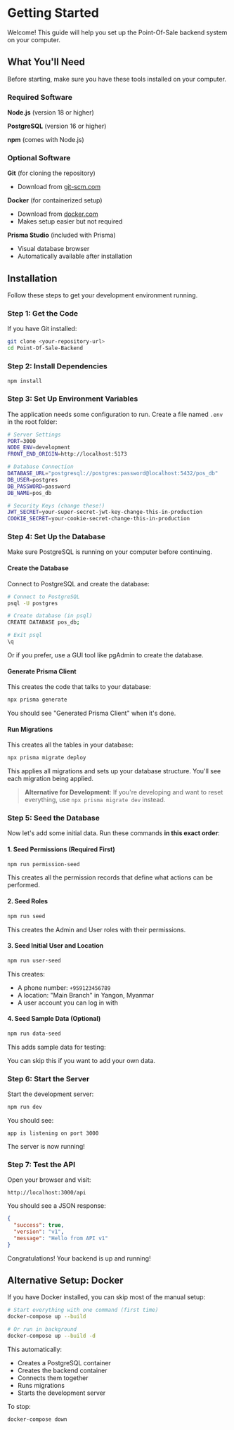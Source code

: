 # Getting Started

Welcome! This guide will help you set up the Point-Of-Sale backend system on your computer.

## What You'll Need

Before starting, make sure you have these tools installed on your computer.

### Required Software

**Node.js** (version 18 or higher)

**PostgreSQL** (version 16 or higher)

**npm** (comes with Node.js)

### Optional Software

**Git** (for cloning the repository)

- Download from [git-scm.com](https://git-scm.com/)

**Docker** (for containerized setup)

- Download from [docker.com](https://www.docker.com/)
- Makes setup easier but not required

**Prisma Studio** (included with Prisma)

- Visual database browser
- Automatically available after installation

## Installation

Follow these steps to get your development environment running.

### Step 1: Get the Code

If you have Git installed:

```bash
git clone <your-repository-url>
cd Point-Of-Sale-Backend
```

### Step 2: Install Dependencies

```bash
npm install
```

### Step 3: Set Up Environment Variables

The application needs some configuration to run. Create a file named `.env` in the root folder:

```bash
# Server Settings
PORT=3000
NODE_ENV=development
FRONT_END_ORIGIN=http://localhost:5173

# Database Connection
DATABASE_URL="postgresql://postgres:password@localhost:5432/pos_db"
DB_USER=postgres
DB_PASSWORD=password
DB_NAME=pos_db

# Security Keys (change these!)
JWT_SECRET=your-super-secret-jwt-key-change-this-in-production
COOKIE_SECRET=your-cookie-secret-change-this-in-production
```

### Step 4: Set Up the Database

Make sure PostgreSQL is running on your computer before continuing.

#### Create the Database

Connect to PostgreSQL and create the database:

```bash
# Connect to PostgreSQL
psql -U postgres

# Create database (in psql)
CREATE DATABASE pos_db;

# Exit psql
\q
```

Or if you prefer, use a GUI tool like pgAdmin to create the database.

#### Generate Prisma Client

This creates the code that talks to your database:

```bash
npx prisma generate
```

You should see "Generated Prisma Client" when it's done.

#### Run Migrations

This creates all the tables in your database:

```bash
npx prisma migrate deploy
```

This applies all migrations and sets up your database structure. You'll see each migration being applied.

> **Alternative for Development**: If you're developing and want to reset everything, use `npx prisma migrate dev` instead.

### Step 5: Seed the Database

Now let's add some initial data. Run these commands **in this exact order**:

#### 1. Seed Permissions (Required First)

```bash
npm run permission-seed
```

This creates all the permission records that define what actions can be performed.

#### 2. Seed Roles

```bash
npm run seed
```

This creates the Admin and User roles with their permissions.

#### 3. Seed Initial User and Location

```bash
npm run user-seed
```

This creates:

- A phone number: `+959123456789`
- A location: "Main Branch" in Yangon, Myanmar
- A user account you can log in with

#### 4. Seed Sample Data (Optional)

```bash
npm run data-seed
```

This adds sample data for testing:

You can skip this if you want to add your own data.

### Step 6: Start the Server

Start the development server:

```bash
npm run dev
```

You should see:

```
app is listening on port 3000
```

The server is now running!

### Step 7: Test the API

Open your browser and visit:

```
http://localhost:3000/api
```

You should see a JSON response:

```json
{
  "success": true,
  "version": "v1",
  "message": "Hello from API v1"
}
```

Congratulations! Your backend is up and running!

## Alternative Setup: Docker

If you have Docker installed, you can skip most of the manual setup:

```bash
# Start everything with one command (first time)
docker-compose up --build

# Or run in background
docker-compose up --build -d
```

This automatically:

- Creates a PostgreSQL container
- Creates the backend container
- Connects them together
- Runs migrations
- Starts the development server

To stop:

```bash
docker-compose down
```
